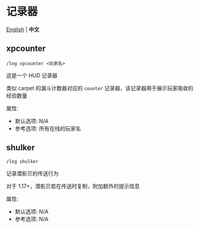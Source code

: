 # 记录器

[English](loggers.md) | **中文**

## xpcounter

`/log xpcounter <玩家名>`

这是一个 HUD 记录器

类似 carpet 的漏斗计数器对应的 `counter` 记录器，该记录器用于展示玩家吸收的经验数量

属性:
- 默认选项: N/A
- 参考选项: 所有在线的玩家名

## shulker

`/log shulker`

记录潜影贝的传送行为

对于 1.17+，潜影贝若在传送时复制，附加额外的提示信息

属性:
- 默认选项: N/A
- 参考选项: N/A
